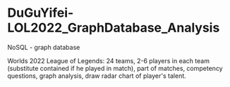 # DuGuYifei-LOL2022_GraphDatabase_Analysis

NoSQL - graph database

Worlds 2022 League of Legends: 24 teams, 2-6 players in each team (substitute contained if he played in match), part of matches, competency questions, graph analysis, draw radar chart of player's talent.
